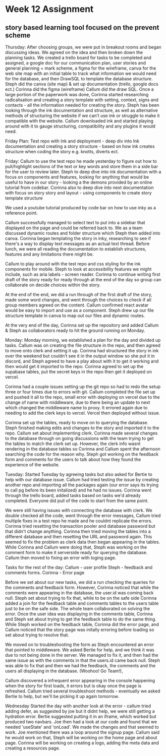 # Week 12 Assignment

## story based learning tool focused on the prevent scheme

Thursday: After choosing groups, we were put in breakout rooms and began discussing ideas. We agreed on the idea and then broken down the planning tasks. We created a trello board for tasks to be completed and assigned, a google doc for our communication plan, user stories and general planning + mark scheme, a figma for the wireframe, canva for the web site map with an initial table to track what information we would need for the database, and then DrawSQL to template the database structure.
Steph did the canva (site map) & set up documentation (trello, google docs ect.)
Corinna did the figma (wireframe)
Callum did the draw SQL.
Once a large portion of the paperwork was done, Corinna started researching radicalisation and creating a story template with setting, context, signs and contacts - all the information needed for creating the story. Steph has been looking through the ink documentation and structure, as well as alternative methods of structuring the website if we can’t use ink or struggle to make it compatible with the website. Callum downloaded ink and started playing around with it to gauge structuring, compatibility and any plugins it would need.

Friday Plan: Test repo with Ink and deployment - deep div into Ink documentation and creating a story structure - based on how ink creates structure when coding the story e.g. knotts, diverts ect.

Friday:
Callum to use the test repo he made yesterday to figure out how to pull/highlight sections of the text or key words and store them in a side bar for the user to review later.
Steph to deep dive into ink documentation with a focus on components and features, looking for anything that would be useful to have in our story - looking a the demons provided by an online tutorial from codebar.
Corinna also to deep dive into next documentation with focus on story story and layout - using components to create story template structure

We used a youtube tutorial produced by code bar on how to use inky as a reference point.

Callum successfully managed to select text to put into a sidebar that displayed on the page and could be referred back to. We as a team discussed dynamic routes and folder structure which Steph then added into canva. Corinna began templating the story in inky, researching to see if there's a way to display text messages as an actual text thread. Before lunch, we were all reading the documentation to establish structures, features and any limitations there might be.

Callum to play around with the test repo and css styling for the ink components for mobile.
Steph to look at accessibility features we might include, such as aria labels - screen reader.
Corinna to continue writing first draft of the story ready for ready through at the end of the day so group can collaborate on decide choices within the story.

At the end of the end, we did a run through of the first draft of the story, made some word changes, and went through the choices to check if all group members agreed on the content. Callum confirmed react avatar would be easy to import and use as a component. Steph drew up our file structure template in canva to map out our files and dynamic routes.

At the very end of the day, Corinna set up the repository and added Callum & Steph as collaborators ready to hit the ground running on Monday.

Monday:
Monday morning, we established a plan for the day and divided up tasks.
Callum was on creating the file structure in the repo, and then agreed to move onto clerk and setting it up. Corinna had structured the story in ink over the weekend but couldn’t see it in the output window so she put it in discord, and Steph agreed to have a play about with it to get it working and then would get it imported to the repo. Corinna agreed to set up the supabase tables, put the secret keys in the repo then get it deployed on vercel.

Corinna had a couple issues setting up the git repo so had to redo the setup three or four times due to errors with git. Callum completed the file set up and pushed it all to the repo, small error with deploying on vercel due to the change of name with middleware, due to there being an update to next which changed the middleware name to proxy. It errored again due to needing to add the clerk keys to vercel. Vercel then deployed without issue.

Corinna set up the tables, ready to move on to querying the database. Steph finished making edits and changes to the story and imported it to the repo. Callum set about implementing clerk.
Corinna made several changes to the database through on going discussions with the team
trying to get the tables to match the clerk set up. However, the clerk info wasnt rendering in the database tables so Corinna and Callum spent the afternoon searching the code for the reason why. Steph got working on the feedback form and comments for the users to talk about how they found the experience of the website.

Tuesday:
Started Tuesday by agreeing tasks but also asked for Bertie to help with our database issue. Callum had tried testing the issue by creating another repo and importing all the packages again (our error says its trying to call pg before its been initalized) and he had no issues. Corinna went through the trello board, added tasks based on tasks we'd already completed. Everyone did pull of the code to start from the same point.

We were still having issues with connecting the database with clerk. We double checked all the code, went through the error messages, Callum tried multiple fixes in a test repo he made and he couldnt replicate the errors. Corinna tried resetting the transaction pooler and database password but that didn't change anything. Corinna then tried moving the tables into a different database and then resetting the URL and password again. This seemed to fix the problem as clerk data then began appearing in the tables. While Corinna and Callum were doing that, Steph was working on the comment form to make it serverside ready for querying the database. Callum then moved to fixing an error with loging page.

Tasks for the rest of the day:
Callum - user profile
Steph - feedback and comments forms.
Corinna - Error page

Before we set about our new tasks, we did a run checking the queries for the comments and feedback form. However, Corinna noticed that while the comments were appearing in the database, the user.id was coming back null. Steph set about trying to fix that, while to be on the safe side Corinna added a join for the feedback table and comments tables to the users table just to be on the safe side. The whole team collaborated on solving the error. Once the user idea was displaying in the comments table, Corinna and Steph set about trying to get the feedback table to do the same thing. While Steph worked on the feedback table, Corinna did the error page, and Callum noticed that the story page was initally erroring before loading so set about trying to resolve that.

We moved on to troubleshooting the form as Steph encountered an error that pointed to middleware. We asked Bertie for help, and we think it was due to not being done in the server. We managed to fix it, and then had the same issue as with the comments in that the users.id came back null. Steph was able to fix that and then we had the feedback, the comments and the users all displaying in the database. (Woohoo! Go Team!),

Callum discovered a infrequent error appearing in the console happening when the story for first loads, it errors but is okay once the page is refreshed. Callum tried several troubleshoot methods - eventually we asked Bertie to help, but we'll be picking it up again tomorrow.

Wednesday
Started the day with another look at the error - callum tried adding defer, as suggested by joe but it didnt help, we were still getting a hydration error. Bertie suggested putting it in an iframe, which worked but produced two navbars. Joe then had a look at our code and found that we needed 'useState' and 'onLoad'. We made the changes and that seemed to work.
Joe mentioned there was a loop around the signup page. Callum said he would work on that, Steph will be working on the home page and about page. Corinna will be working on creating a logo, adding the meta data and creating a resources page.
